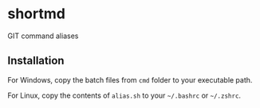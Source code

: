 # shortmd

GIT command aliases

## Installation

For Windows, copy the batch files from `cmd` folder to your executable path.

For Linux, copy the contents of `alias.sh` to your `~/.bashrc` or `~/.zshrc`.
